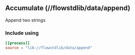 ## Accumulate (//flowstdlib/data/append)
Append two strings

### Include using
```toml
[[process]]
source = "lib://flowstdlib/data/append"
```